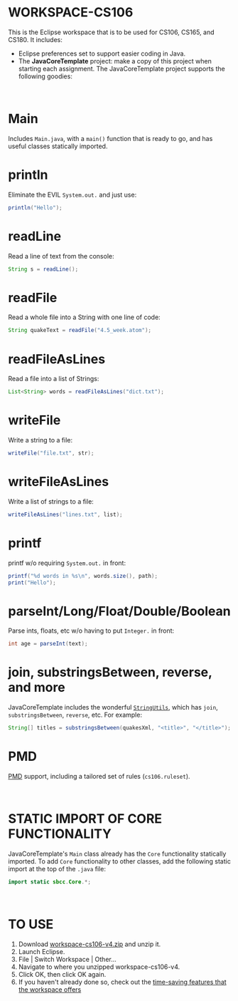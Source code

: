 # WORKSPACE-CS106

This is the Eclipse workspace that is to be used for CS106, CS165, and CS180.  It includes:
*  Eclipse preferences set to support easier coding in Java.
*  The **JavaCoreTemplate** project:  make a copy of this project when starting each assignment.  The JavaCoreTemplate project supports the following goodies:

&nbsp;

# Main

Includes `Main.java`, with a `main()` function that is ready to go, and has useful classes statically imported.

# println
Eliminate the EVIL `System.out.` and just use:
```java
println("Hello");
```
# readLine
Read a line of text from the console:
```java
String s = readLine();
```

# readFile
Read a whole file into a String with one line of code:
```java
String quakeText = readFile("4.5_week.atom");
```
# readFileAsLines
Read a file into a list of Strings:
```java
List<String> words = readFileAsLines("dict.txt");
```
# writeFile
Write a string to a file:
```java
writeFile("file.txt", str);
```
# writeFileAsLines
Write a list of strings to a file:
```java
writeFileAsLines("lines.txt", list);
```
# printf
printf w/o requiring `System.out.` in front:
```java
printf("%d words in %s\n", words.size(), path);
print("Hello");
```
# parseInt/Long/Float/Double/Boolean
Parse ints, floats, etc w/o having to put `Integer.` in front:
```java
int age = parseInt(text);
```

# join, substringsBetween, reverse, and more
JavaCoreTemplate includes the wonderful [`StringUtils`](https://commons.apache.org/proper/commons-lang/apidocs/org/apache/commons/lang3/StringUtils.html), which has `join`, `substringsBetween`, `reverse`, etc.  For example:
```java
String[] titles = substringsBetween(quakesXml, "<title>", "</title>");
```

# PMD
[PMD](https://pmd.github.io/) support, including a tailored set of rules (`cs106.ruleset`).

&nbsp;
# STATIC IMPORT OF CORE FUNCTIONALITY
JavaCoreTemplate's `Main` class already has the `Core` functionality statically imported.  To add `Core` functionality to other classes, add the following static import at the top of the `.java` file:
```java
import static sbcc.Core.*;
```
&nbsp;
# TO USE
1.  Download [workspace-cs106-v4.zip](https://github.com/ProfessorStrenn/workspace-cs106/releases/download/v4.0/workspace-cs106-v4.zip) and unzip it.
2.  Launch Eclipse.
3.  File | Switch Workspace | Other...
4.  Navigate to where you unzipped workspace-cs106-v4.
5.  Click OK, then click OK again.
6.  If you haven't already done so, check out the [time-saving features that the workspace offers](#WORKSPACE-CS106)
